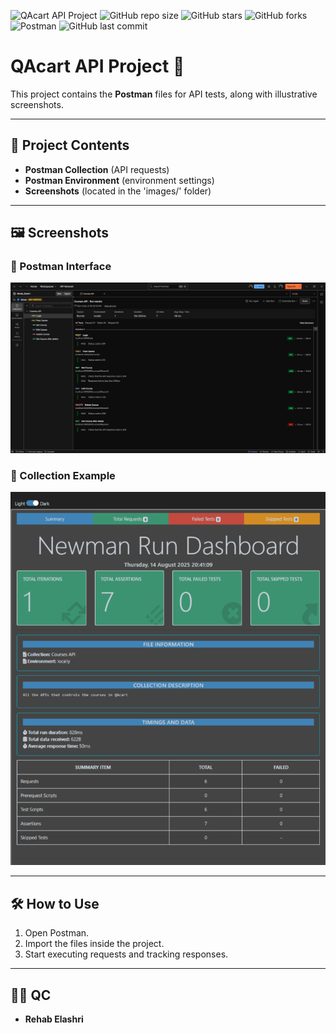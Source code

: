 ![QAcart API Project](QAcart%20API%20Project%20Banner%20Design.png)
![GitHub repo size](https://img.shields.io/github/repo-size/Rehabessam/QAcart-API-Project?color=blue&style=for-the-badge)
![GitHub stars](https://img.shields.io/github/stars/Rehabessam/QAcart-API-Project?color=yellow&style=for-the-badge)
![GitHub forks](https://img.shields.io/github/forks/Rehabessam/QAcart-API-Project?color=green&style=for-the-badge)
![Postman](https://img.shields.io/badge/Made%20with-Postman-orange?style=for-the-badge&logo=postman)
![GitHub last commit](https://img.shields.io/github/last-commit/Rehabessam/QAcart-API-Project?color=red&style=for-the-badge)

# QAcart API Project 🚀

This project contains the **Postman** files for API tests, along with illustrative screenshots.

---

## 📌 Project Contents
- **Postman Collection** (API requests)
- **Postman Environment** (environment settings)
- **Screenshots** (located in the 'images/' folder)

---

## 🖼️ Screenshots

### 🔹 Postman Interface
![Postman Interface](images/screenshot1.png)

### 🔹 Collection Example
![Postman Collection](images/screenshot2.png)



---

## 🛠️ How to Use
1. Open Postman.
2. Import the files inside the project.
3. Start executing requests and tracking responses.

---

## 👩‍💻 QC
- **Rehab Elashri**
